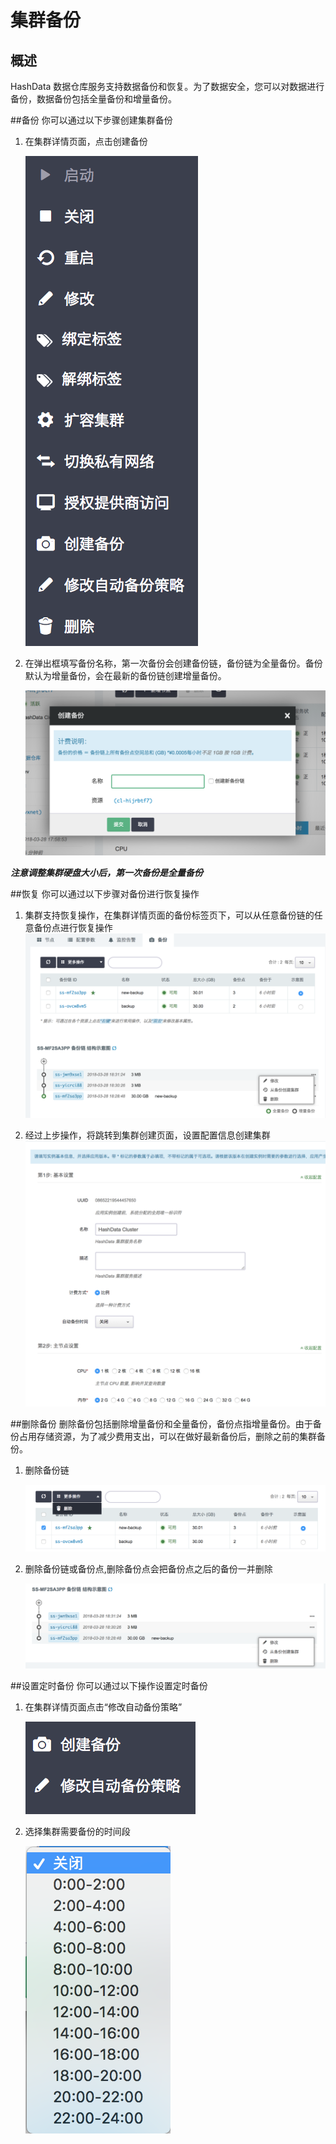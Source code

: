 # 集群备份

## 概述
HashData 数据仓库服务支持数据备份和恢复。为了数据安全，您可以对数据进行备份，数据备份包括全量备份和增量备份。

##备份
你可以通过以下步骤创建集群备份

1. 在集群详情页面，点击创建备份

	![](assets/create_backup_setup1.png)

2. 在弹出框填写备份名称，第一次备份会创建备份链，备份链为全量备份。备份默认为增量备份，会在最新的备份链创建增量备份。

	![](assets/create_backup_setup2.png)

***注意调整集群硬盘大小后，第一次备份是全量备份***

##恢复
你可以通过以下步骤对备份进行恢复操作

1. 集群支持恢复操作，在集群详情页面的备份标签页下，可以从任意备份链的任意备份点进行恢复操作
	![](assets/recover_from_backup_step1.png)

2. 经过上步操作，将跳转到集群创建页面，设置配置信息创建集群
	![](assets/recover_from_backup_step2.png)


##删除备份
删除备份包括删除增量备份和全量备份，备份点指增量备份。由于备份占用存储资源，为了减少费用支出，可以在做好最新备份后，删除之前的集群备份。

1. 删除备份链

	![](assets/delete_backup_1.png)

2. 删除备份链或备份点,删除备份点会把备份点之后的备份一并删除

	![](assets/delete_backup_2.png)


##设置定时备份
你可以通过以下操作设置定时备份

1. 在集群详情页面点击“修改自动备份策略”

	![](assets/auto_backup_1.png)

2. 选择集群需要备份的时间段

	![](assets/auto_backup_2.png)

